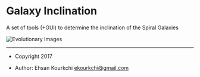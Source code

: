 # Galaxy Inclination
A set of tools (+GUI) to determine the inclination of the Spiral Galaxies

 ![Evolutionary Images](https://user-images.githubusercontent.com/13570487/33522035-a237c686-d786-11e7-9efc-df7e53b24940.png "GUI demo")



- - - -
 * Copyright 2017

 * Author: Ehsan Kourkchi <ekourkchi@gmail.com>
